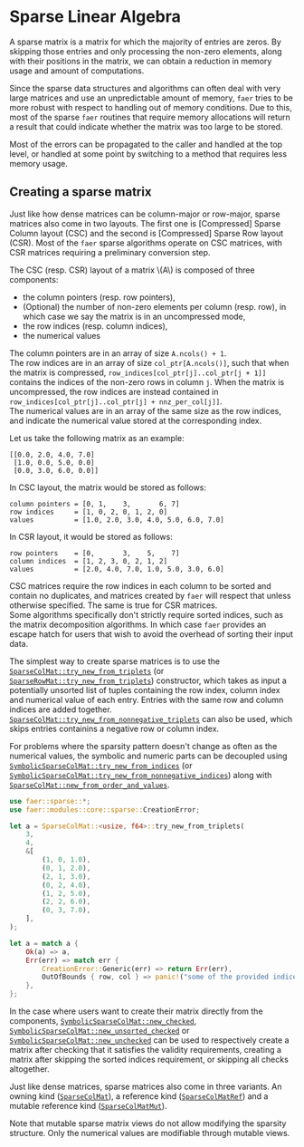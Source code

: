 # Sparse Linear Algebra
A sparse matrix is a matrix for which the majority of entries are zeros.
By skipping those entries and only processing the non-zero elements, along with their positions in the matrix, we can obtain a reduction in memory usage and amount of computations.

Since the sparse data structures and algorithms can often deal with very large matrices and use an unpredictable amount of memory, `faer` tries to be more robust with respect to handling out of memory conditions.
Due to this, most of the sparse `faer` routines that require memory allocations will return a result that could indicate whether the matrix was too large to be stored.

Most of the errors can be propagated to the caller and handled at the top level, or handled at some point by switching to a method that requires less memory usage.

## Creating a sparse matrix
Just like how dense matrices can be column-major or row-major, sparse matrices also come in two layouts.
The first one is \[Compressed\] Sparse Column layout (CSC) and the second is \[Compressed\] Sparse Row layout (CSR).
Most of the `faer` sparse algorithms operate on CSC matrices, with CSR matrices requiring a preliminary conversion step.

The CSC (resp. CSR) layout of a matrix \\(A\\) is composed of three components:
- the column pointers (resp. row pointers),
- (Optional) the number of non-zero elements per column (resp. row), in which case we say the matrix is in an uncompressed mode,
- the row indices (resp. column indices),
- the numerical values

The column pointers are in an array of size `A.ncols() + 1`.  
The row indices are in an array of size `col_ptr[A.ncols()]`, such that when the matrix is compressed, `row_indices[col_ptr[j]..col_ptr[j + 1]]` contains the indices of the non-zero rows in column `j`.
When the matrix is uncompressed, the row indices are instead contained in `row_indices[col_ptr[j]..col_ptr[j] + nnz_per_col[j]]`.  
The numerical values are in an array of the same size as the row indices, and indicate the numerical value stored at the corresponding index.

Let us take the following matrix as an example:
```notcode
[[0.0, 2.0, 4.0, 7.0]
 [1.0, 0.0, 5.0, 0.0]
 [0.0, 3.0, 6.0, 0.0]]
```

In CSC layout, the matrix would be stored as follows:
```notcode
column pointers = [0, 1,    3,       6, 7]
row indices     = [1, 0, 2, 0, 1, 2, 0]
values          = [1.0, 2.0, 3.0, 4.0, 5.0, 6.0, 7.0]
```

In CSR layout, it would be stored as follows:
```notcode
row pointers    = [0,       3,    5,    7]
column indices  = [1, 2, 3, 0, 2, 1, 2]
values          = [2.0, 4.0, 7.0, 1.0, 5.0, 3.0, 6.0]
```

CSC matrices require the row indices in each column to be sorted and contain no duplicates, and matrices created by `faer` will respect that unless otherwise specified.
The same is true for CSR matrices.  
Some algorithms specifically don't strictly require sorted indices, such as the matrix decomposition algorithms. In which case `faer` provides an escape hatch for users that wish to avoid the overhead of sorting their input data.

The simplest way to create sparse matrices is to use the [`SparseColMat::try_new_from_triplets`](https://docs.rs/faer-core/latest/faer_core/sparse/type.SparseColMat.html#method.try_new_from_triplets) (or [`SparseRowMat::try_new_from_triplets`](https://docs.rs/faer-core/latest/faer_core/sparse/type.SparseRowMat.html#method.try_new_from_triplets)) constructor, which takes as input a potentially unsorted list of tuples containing the row index, column index and numerical value of each entry.
Entries with the same row and column indices are added together. [`SparseColMat::try_new_from_nonnegative_triplets`](https://docs.rs/faer-core/latest/faer_core/sparse/type.SparseColMat.html#method.try_new_from_nonnegative_triplets) can also be used, which skips entries containins a negative row or column index.

For problems where the sparsity pattern doesn't change as often as the numerical values, the symbolic and numeric parts can be decoupled using [`SymbolicSparseColMat::try_new_from_indices`](https://docs.rs/faer-core/latest/faer_core/sparse/struct.SymbolicSparseColMat.html#method.try_new_from_indices) (or [`SymbolicSparseColMat::try_new_from_nonnegative_indices`](https://docs.rs/faer-core/latest/faer_core/sparse/struct.SymbolicSparseColMat.html#method.try_new_from_nonnegative_indices)) along with [`SparseColMat::new_from_order_and_values`](https://docs.rs/faer-core/latest/faer_core/sparse/type.SparseColMat.html#method.new_from_order_and_values).

```rust
use faer::sparse::*;
use faer::modules::core::sparse::CreationError;

let a = SparseColMat::<usize, f64>::try_new_from_triplets(
    3,
    4,
    &[
        (1, 0, 1.0),
        (0, 1, 2.0),
        (2, 1, 3.0),
        (0, 2, 4.0),
        (1, 2, 5.0),
        (2, 2, 6.0),
        (0, 3, 7.0),
    ],
);

let a = match a {
    Ok(a) => a,
    Err(err) => match err {
        CreationError::Generic(err) => return Err(err),
        OutOfBounds { row, col } => panic!("some of the provided indices exceed the size of the matrix."),
    },
};
```

In the case where users want to create their matrix directly from the components, [`SymbolicSparseColMat::new_checked`](https://docs.rs/faer-core/latest/faer_core/sparse/struct.SymbolicSparseColMat.html#method.new_checked), [`SymbolicSparseColMat::new_unsorted_checked`](https://docs.rs/faer-core/latest/faer_core/sparse/struct.SymbolicSparseColMat.html#method.new_unsorted_checked) or [`SymbolicSparseColMat::new_unchecked`](https://docs.rs/faer-core/latest/faer_core/sparse/struct.SymbolicSparseColMat.html#method.new_unchecked) can be used to respectively create a matrix after checking that it satisfies the validity requirements, creating a matrix after skipping the sorted indices requirement, or skipping all checks altogether.

Just like dense matrices, sparse matrices also come in three variants. An owning kind ([`SparseColMat`](https://docs.rs/faer-core/latest/faer_core/sparse/type.SparseColMat.html)), a reference kind ([`SparseColMatRef`](https://docs.rs/faer-core/latest/faer_core/sparse/type.SparseColMatRef.html)) and a mutable reference kind ([`SparseColMatMut`](https://docs.rs/faer-core/latest/faer_core/sparse/type.SparseColMatMut.html)).

Note that mutable sparse matrix views do not allow modifying the sparsity structure. Only the numerical values are modifiable through mutable views.
